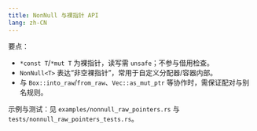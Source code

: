 ```yaml
---
title: NonNull 与裸指针 API
lang: zh-CN
---
```


要点：

- `*const T`/`*mut T` 为裸指针，读写需 `unsafe`；不参与借用检查。
- `NonNull<T>` 表达“非空裸指针”，常用于自定义分配器/容器内部。
- 与 `Box::into_raw`/`from_raw`、`Vec::as_mut_ptr` 等协作时，需保证配对与别名规则。

示例与测试：见 `examples/nonnull_raw_pointers.rs` 与 `tests/nonnull_raw_pointers_tests.rs`。
